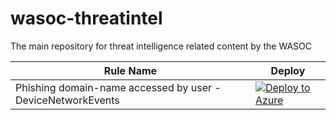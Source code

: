 # wasoc-threatintel

The main repository for threat intelligence related content by the WASOC


| Rule Name | Deploy |
|-|-|
| Phishing domain-name accessed by user - DeviceNetworkEvents | [![Deploy to Azure](https://aka.ms/deploytoazurebutton)](https://portal.azure.com/#create/Microsoft.Template/uri/) |